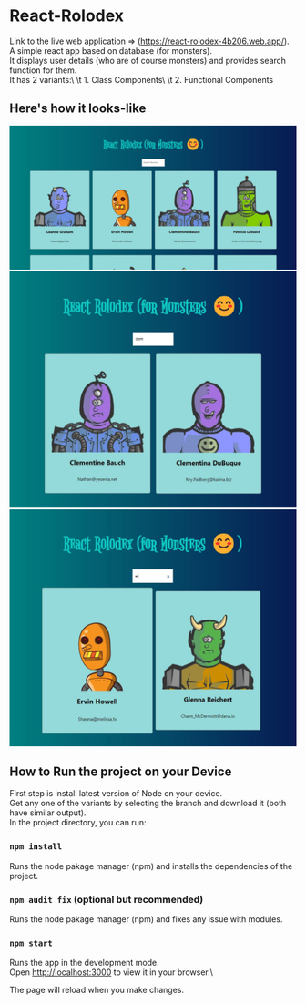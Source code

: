 # React-Rolodex

Link to the live web application => (https://react-rolodex-4b206.web.app/).\
A simple react app based on database (for monsters).\
It displays user details (who are of course monsters) and provides search function for them.\
It has 2 variants:\ 
\t 1. Class Components\ 
\t 2. Functional Components

## Here's how it looks-like

<img src='Preview/image-1.jpg' />
<img src='Preview/image-2.jpg' />
<img src='Preview/image-3.jpg' />

## How to Run the project on your Device

First step is install latest version of Node on your device.\
Get any one of the variants by selecting the branch and download it (both have similar output).\
In the project directory, you can run:

### `npm install`

Runs the node pakage manager (npm) and installs the dependencies of the project.

### `npm audit fix` (optional but recommended)

Runs the node pakage manager (npm) and fixes any issue with modules.

### `npm start`

Runs the app in the development mode.\
Open [http://localhost:3000](http://localhost:3000) to view it in your browser.\

The page will reload when you make changes.
